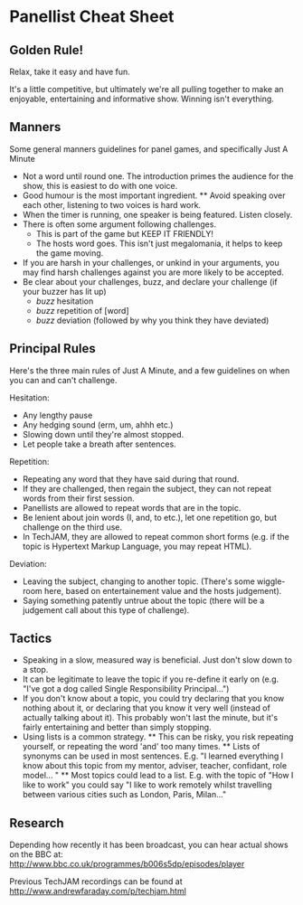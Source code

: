 Panellist Cheat Sheet
=====================

Golden Rule!
------------

Relax, take it easy and have fun.

It's a little competitive, but ultimately we're all pulling together to make an
enjoyable, entertaining and informative show. Winning isn't everything.

Manners
-------

Some general manners guidelines for panel games, and specifically Just A Minute

* Not a word until round one. The introduction primes the audience for the show, this is easiest to do with one voice.
* Good humour is the most important ingredient.
** Avoid speaking over each other, listening to two voices is hard work.
* When the timer is running, one speaker is being featured. Listen closely.
* There is often some argument following challenges.
  * This is part of the game but KEEP IT FRIENDLY!
  * The hosts word goes. This isn't just megalomania, it helps to keep the game moving.
* If you are harsh in your challenges, or unkind in your arguments, you may find harsh challenges against you are more likely to be accepted.
* Be clear about your challenges, buzz, and declare your challenge (if your buzzer has lit up)
  * *buzz* hesitation
  * *buzz* repetition of [word]
  * *buzz* deviation (followed by why you think they have deviated)

Principal Rules
---------------

Here's the three main rules of Just A Minute, and a few guidelines on when you
can and can't challenge.

Hesitation:

* Any lengthy pause
* Any hedging sound (erm, um, ahhh etc.)
* Slowing down until they're almost stopped.
* Let people take a breath after sentences.

Repetition:

* Repeating any word that they have said during that round.
* If they are challenged, then regain the subject, they can not repeat words from their first session.
* Panellists are allowed to repeat words that are in the topic.
* Be lenient about join words (I, and, to etc.), let one repetition go, but challenge on the third use.
* In TechJAM, they are allowed to repeat common short forms (e.g. if the topic is Hypertext Markup Language, you may repeat HTML).

Deviation:

* Leaving the subject, changing to another topic. (There's some wiggle-room here, based on entertainement value and the hosts judgement).
* Saying something patently untrue about the topic (there will be a judgement call about this type of challenge).

Tactics
-------

* Speaking in a slow, measured way is beneficial. Just don't slow down to a stop.
* It can be legitimate to leave the topic if you re-define it early on (e.g. "I've got a dog called Single Responsibility Principal...")
* If you don't know about a topic, you could try declaring that you know nothing about it, or declaring that you know it very well (instead of actually talking about it). This probably won't last the minute, but it's fairly entertaining and better than simply stopping.
* Using lists is a common strategy.
** This can be risky, you risk repeating yourself, or repeating the word 'and' too many times.
** Lists of synonyms can be used in most sentences. E.g. "I learned everything I know about this topic from my mentor, adviser, teacher, confidant, role model... "
** Most topics could lead to a list. E.g. with the topic of "How I like to work" you could say "I like to work remotely whilst travelling between various cities such as London, Paris, Milan..."

Research
--------

Depending how recently it has been broadcast, you can hear actual shows on the BBC at: http://www.bbc.co.uk/programmes/b006s5dp/episodes/player

Previous TechJAM recordings can be found at http://www.andrewfaraday.com/p/techjam.html
